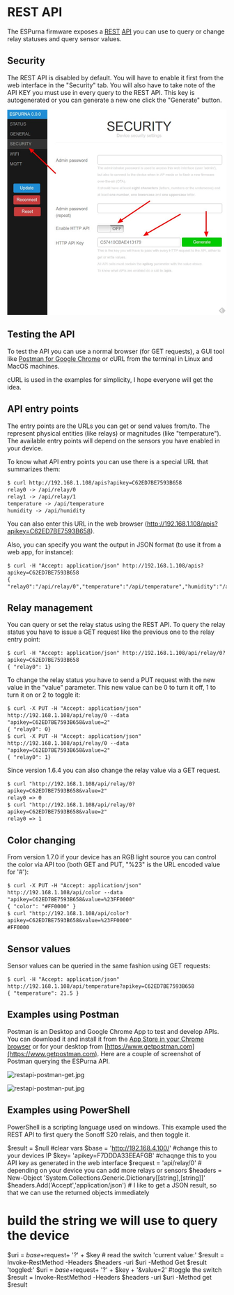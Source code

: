 # REST API

The ESPurna firmware exposes a [REST](https://en.wikipedia.org/wiki/Representational_state_transfer) [API](https://en.wikipedia.org/wiki/Application_programming_interface) you can use to query or change relay statuses and query sensor values.

## Security

The REST API is disabled by default. You will have to enable it first from the web interface in the "Security" tab. You will also have to take note of the API KEY you must use in every query to the REST API. This key is autogenerated or you can generate a new one click the "Generate" button.

![restapi-config.jpeg](images/ui/514708407-restapi-config.jpeg)

## Testing the API

To test the API you can use a normal browser (for GET requests), a GUI tool like [Postman for Google Chrome](https://chrome.google.com/webstore/detail/postman/fhbjgbiflinjbdggehcddcbncdddomop) or cURL from the terminal in Linux and MacOS machines.

cURL is used in the examples for simplicity, I hope everyone will get the idea.

## API entry points

The entry points are the URLs you can get or send values from/to. The represent physical entities (like relays) or magnitudes (like "temperature"). The available entry points will depend on the sensors you have enabled in your device.

To know what API entry points you can use there is a special URL that summarizes them:

```
$ curl http://192.168.1.108/apis?apikey=C62ED7BE7593B658
relay0 -> /api/relay/0
relay1 -> /api/relay/1
temperature -> /api/temperature
humidity -> /api/humidity
```

You can also enter this URL in the web browser (http://192.168.1.108/apis?apikey=C62ED7BE7593B658).

Also, you can specify you want the output in JSON format (to use it from a web app, for instance):

```
$ curl -H "Accept: application/json" http://192.168.1.108/apis?apikey=C62ED7BE7593B658
{ "relay0":"/api/relay/0","temperature":"/api/temperature","humidity":"/api/humidity"}
```

## Relay management

You can query or set the relay status using the REST API. To query the relay status you have to issue a GET request like the previous one to the relay entry point:

```
$ curl -H "Accept: application/json" http://192.168.1.108/api/relay/0?apikey=C62ED7BE7593B658
{ "relay0": 1}
```

To change the relay status you have to send a PUT request with the new value in the "value" parameter. This new value can be 0 to turn it off, 1 to turn it on or 2 to toggle it:

```
$ curl -X PUT -H "Accept: application/json" http://192.168.1.108/api/relay/0 --data "apikey=C62ED7BE7593B658&value=2"
{ "relay0": 0}
$ curl -X PUT -H "Accept: application/json" http://192.168.1.108/api/relay/0 --data "apikey=C62ED7BE7593B658&value=2"
{ "relay0": 1}
```

Since version 1.6.4 you can also change the relay value via a GET request.

```
$ curl "http://192.168.1.108/api/relay/0?apikey=C62ED7BE7593B658&value=2"
relay0 => 0
$ curl "http://192.168.1.108/api/relay/0?apikey=C62ED7BE7593B658&value=2"
relay0 => 1
```

## Color changing

From version 1.7.0 if your device has an RGB light source you can control the color via API too (both GET and PUT, "%23" is the URL encoded value for '#'):

```
$ curl -X PUT -H "Accept: application/json" http://192.168.1.108/api/color --data "apikey=C62ED7BE7593B658&value=%23FF0000"
{ "color": "#FF0000" }
$ curl "http://192.168.1.108/api/color?apikey=C62ED7BE7593B658&value=%23FF0000"
#FF0000
```

## Sensor values

Sensor values can be queried in the same fashion using GET requests:

```
$ curl -H "Accept: application/json" http://192.168.1.108/api/temperature?apikey=C62ED7BE7593B658
{ "temperature": 21.5 }
```

## Examples using Postman

Postman is an Desktop and Google Chrome App to test and develop APIs. You can download it and install it from the [App Store in your Chrome browser](https://chrome.google.com/webstore/detail/postman/fhbjgbiflinjbdggehcddcbncdddomop) or for your desktop from [https://www.getpostman.com](https://www.getpostman.com). Here are a couple of screenshot of Postman querying the ESPurna API.

![restapi-postman-get.jpg](https://bitbucket.org/repo/KBydAy/images/2328163916-restapi-postman-get.jpg)

![restapi-postman-put.jpg](https://bitbucket.org/repo/KBydAy/images/1149634726-restapi-postman-put.jpg)

## Examples using PowerShell

PowerShell is a scripting language used on windows. This example used the REST API to first query the Sonoff S20 relais, and then toggle it.

$result = $null #clear vars
$base = 'http://192.168.4.100/' #change this to your devices IP
$key= 'apikey=F7DDDA33EEAFGB' #chaqnge this to you API key as generated in the web interface
$request = 'api/relay/0' # depending on your device you can add more relays or sensors
$headers = New-Object 'System.Collections.Generic.Dictionary[[string],[string]]'
$headers.Add('Accept','application/json') # I like to get a JSON result, so that we can use the returned objects immediately

# build the string we will use to query the device
$uri = $base+$request+ '?' + $key # read the switch
'current value:'
$result = Invoke-RestMethod -Headers $headers -uri $uri -Method Get
$result
'toggled:'
$uri = $base+$request+ '?' + $key + '&value=2' #toggle the switch
$result = Invoke-RestMethod -Headers $headers -uri $uri -Method get
$result